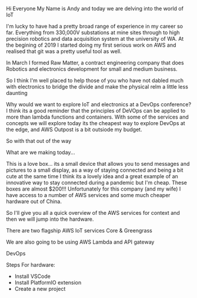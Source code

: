 Hi Everyone 
My Name is Andy and today we are delving into the world of IoT

I'm lucky to have had a pretty broad range of experience in my career so far.
Everything from 330,000V substations at mine sites through to high precision robotics and data acquisition system at the university of WA.
At the begining of 2019 I started doing my first serious work on AWS and realised that git was a pretty useful tool as well.

In March I formed Raw Matter, a contract engineering company that does Robotics and electronics development for small and medium business.

So I think I'm well placed to help those of you who have not dabled much with electronics to bridge the divide and make the physical relm a little less daunting

Why would we want to explore IoT and electronics at a DevOps conference?
I think its a good reminder that the principles of DeVOps can be applied to more than lambda functions and containers.
With some of the services and concepts we will explore today its the cheapest way to explore DevOps at the edge, and AWS Outpost is a bit outsiode my budget.

So with that out of the way

What are we making today...

This is a love box... its a small device that allows you to send messages and pictures to a small display, as a way of staying connected and being a bit cute at the same time
I think its a lovely idea and a great example of an innovative way to stay connected during a pandemic but I'm cheap. These boxes are almost $200!!!
Unfortunately for this company (and my wife) I have access to a number of AWS services and some much cheaper hardware out of China.

So I'll give you all a quick overview of the AWS services for context and then we will jump into the hardware.

There are two flagship AWS IoT services
Core & Greengrass

We are also going to be using AWS Lambda and API gateway

DevOps

Steps For hardware:
* Install VSCode
* Install PlatformIO extension
* Create a new project

